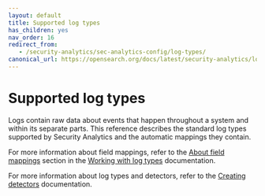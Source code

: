 ```yaml
---
layout: default
title: Supported log types
has_children: yes
nav_order: 16
redirect_from:
   - /security-analytics/sec-analytics-config/log-types/
canonical_url: https://opensearch.org/docs/latest/security-analytics/log-types-reference/index/
---
```


# Supported log types

Logs contain raw data about events that happen throughout a system and within its separate parts. This reference describes the standard log types supported by Security Analytics and the automatic mappings they contain.

For more information about field mappings, refer to the [About field mappings]({{site.url}}{{site.baseurl}}/security-analytics/sec-analytics-config/log-types#about-field-mappings) section in the [Working with log types]({{site.url}}{{site.baseurl}}/security-analytics/sec-analytics-config/log-types/) documentation. 

For more information about log types and detectors, refer to the [Creating detectors]({{site.url}}{{site.baseurl}}/security-analytics/sec-analytics-config/detectors-config/) documentation.

